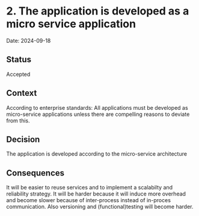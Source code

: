 # 2. The application is developed as a micro service application

Date: 2024-09-18

## Status

Accepted

## Context

According to  enterprise standards: All applications must be developed as micro-service applications unless there are compelling reasons to deviate from this. 


## Decision

The application is developed according to the micro-service architecture

## Consequences

It will be easier to reuse services and to implement a scalabilty and reliability strategy. It will be harder
because it will induce more overhead and become slower because of inter-process instead of in-proces communication.
Also versioning and (functional)testing will become harder.
